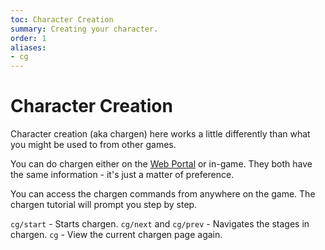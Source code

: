 ```yaml
---
toc: Character Creation
summary: Creating your character.
order: 1
aliases:
- cg
---
```

# Character Creation

Character creation (aka chargen) here works a little differently than what you might be used to from other games.  

You can do chargen either on the [Web Portal](/help/web_portal) or in-game.  They both have the same information - it's just a matter of preference.
 
You can access the chargen commands from anywhere on the game.  The chargen tutorial will prompt you step by step.

`cg/start` - Starts chargen.
`cg/next` and `cg/prev` - Navigates the stages in chargen.
`cg` - View the current chargen page again.
